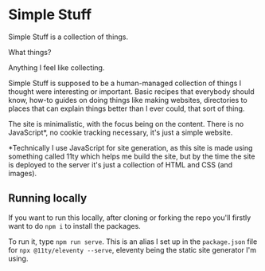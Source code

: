 # Simple Stuff
Simple Stuff is a collection of things.

What things?

Anything I feel like collecting.

Simple Stuff is supposed to be a human-managed collection of things I thought were interesting or important. Basic recipes that everybody should know, how-to guides on doing things like making websites, directories to places that can explain things better than I ever could, that sort of thing.

The site is minimalistic, with the focus being on the content. There is no JavaScript*, no cookie tracking necessary, it's just a simple website.

*Technically I use JavaScript for site generation, as this site is made using something called 11ty which helps me build the site, but by the time the site is deployed to the server it's just a collection of HTML and CSS (and images).

## Running locally
If you want to run this locally, after cloning or forking the repo you'll firstly want to do `npm i` to install the packages.

To run it, type `npm run serve`. This is an alias I set up in the `package.json` file for `npx @11ty/eleventy --serve`, eleventy being the static site generator I'm using.
